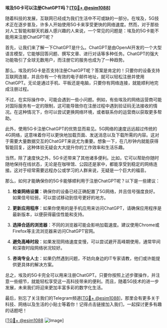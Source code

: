 **埃及5G卡可以注册ChatGPT吗？[[TG💪+ @esim1088](https://t.me/s/esim1088)]**

随着科技的发展，互联网已经成为我们生活中不可或缺的一部分。在埃及，5G技术正在逐步普及，许多人开始使用5G卡来享受更快的网络速度。然而，对于那些对人工智能和聊天机器人感兴趣的人来说，一个常见的问题是：埃及的5G卡能不能用来注册ChatGPT呢？

首先，让我们来了解一下ChatGPT是什么。ChatGPT是由OpenAI开发的一个大型语言模型，它能够回答问题、撰写文章、进行对话等多种任务。ChatGPT的强大功能吸引了全球无数用户，而注册它的服务也成为了一种趋势。

那么，埃及的5G卡是否支持注册ChatGPT呢？答案是肯定的！只要你的设备支持互联网连接，并且你有一个有效的电子邮件地址，就可以轻松注册并使用ChatGPT。无论是通过手机、平板还是电脑，只要你有网络连接，就能顺利地完成注册过程。

不过，在实际操作中，可能会遇到一些小问题。例如，有些埃及的网络运营商可能对国际服务有一定的限制，这可能导致你在注册过程中遇到验证码无法接收的情况。在这种情况下，你可以尝试更换网络环境，或者联系你的运营商以获取更多帮助。

此外，使用5G卡注册ChatGPT的优势显而易见。5G网络的速度远远超过传统的4G网络，这意味着你可以更快地加载页面、发送消息以及下载所需的内容。这对于需要大量数据交互的ChatGPT来说尤为重要。想象一下，在几秒钟内就能获得智能回复，这种体验无疑会大大提升你的工作效率和生活乐趣。

当然，除了速度快之外，5G卡还带来了其他诸多便利。比如，它可以帮助你随时随地保持在线状态，无论是在咖啡馆、公园还是家中，都能享受到稳定的网络连接。这对于经常需要远程办公或学习的人群来说，无疑是一个巨大的福音。

那么，如何才能确保你的5G卡能够顺利用于注册ChatGPT呢？以下是一些建议：

1. **检查网络设置**：确保你的设备已经正确配置了5G网络，并且信号强度良好。如果信号较弱，可以尝试移动到信号更好的地方。

2. **更新应用程序**：如果你使用的是手机应用来访问ChatGPT，请确保应用程序是最新版本，以便获得最佳性能和支持。

3. **选择合适的浏览器**：不同的浏览器可能会影响加载速度。建议使用Chrome或Firefox等主流浏览器来访问ChatGPT官网。

4. **避免高峰时段**：如果发现网络速度变慢，可以尝试避开高峰期使用，通常早间和深夜时段网络状况较好。

5. **咨询专业人士**：如果仍然遇到问题，不妨向身边的IT专家请教，他们或许能提供更具体的解决方案。

总之，埃及的5G卡完全可以用来注册ChatGPT。只要你按照上述步骤操作，并注意一些细节，就能轻松享受这一高科技带来的便利。而且，随着5G技术的进一步发展，未来我们将迎来更加丰富多彩的数字化生活。

最后，别忘了关注我们的Telegram频道[[TG💪+ @esim1088](https://t.me/s/esim1088)]，那里会有更多关于科技、网络以及生活的小贴士等着你！记得点击链接加入我们，一起探讨更多有趣的话题吧！

[[TG💪+ @esim1088](https://t.me/s/esim1088) ![Image](https://i.postimg.cc/4NQfJmqS/Snipaste-2025-05-13-00-14-12.png)]